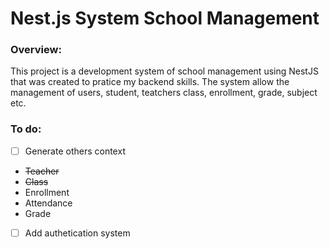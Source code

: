 
# Nest.js System School Management

  

### Overview:

This project is a development system of school management using NestJS that was created to pratice my backend skills. The system allow the management of users, student, teatchers class, enrollment, grade, subject etc.

  

### To do:
- [ ] Generate others context
- <s>Teacher</s>
- <s>Class</s>
- Enrollment
- Attendance
- Grade
- [ ] Add authetication system